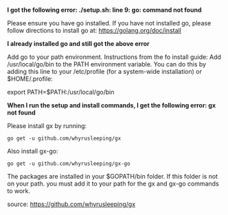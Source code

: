 **I got the following error: ./setup.sh: line 9: go: command not found** 

Please ensure you have go installed. If you have not installed go, please follow directions to install go at: 
https://golang.org/doc/install

**I already installed go and still got the above error**

Add go to your path environment. Instructions from the fo install guide:
Add /usr/local/go/bin to the PATH environment variable. You can do this by adding this line to your /etc/profile 
(for a system-wide installation) or $HOME/.profile:

export PATH=$PATH:/usr/local/go/bin

**When I run the setup and install commands, I get the following error: gx not found**

Please install gx by running:
```
go get -u github.com/whyrusleeping/gx
```
Also install gx-go: 
```
go get -u github.com/whyrusleeping/gx-go
```
The packages are installed in your $GOPATH/bin folder. If this folder is not on your path. you must add it to your path for the gx and gx-go commands to work. 

source: https://github.com/whyrusleeping/gx
